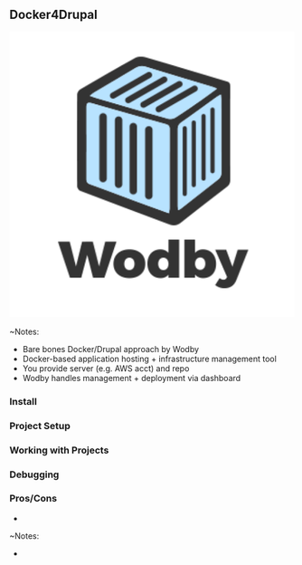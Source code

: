 ## Docker4Drupal

![Wodby](slides/img/logo-wodby.png)

~Notes:

* Bare bones Docker/Drupal approach by Wodby
* Docker-based application hosting + infrastructure management tool
* You provide server (e.g. AWS acct) and repo
* Wodby handles management + deployment via dashboard


### Install


### Project Setup


### Working with Projects


### Debugging


### Pros/Cons

* 

~Notes:

* 
